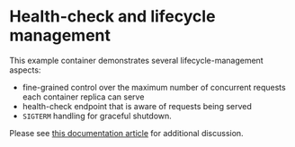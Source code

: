 # Health-check and lifecycle management

This example container demonstrates several lifecycle-management aspects:

* fine-grained control over the maximum number of concurrent requests each container replica can serve
* health-check endpoint that is aware of requests being served
* `SIGTERM` handling for graceful shutdown.

Please see [this documentation article](https://docs.datacrunch.io/containers/scaling) for additional discussion.